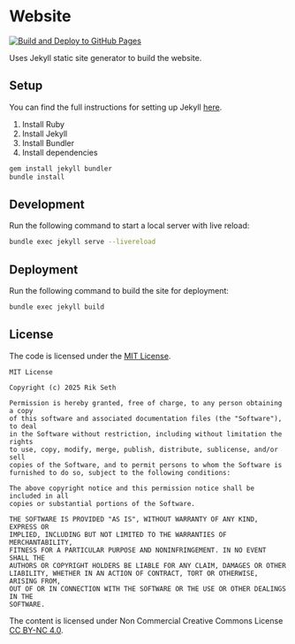 # Website 

[![Build and Deploy to GitHub Pages](https://github.com/OdysseyGuy/odysseyguy.github.io/actions/workflows/build.yml/badge.svg?event=label)](https://github.com/OdysseyGuy/odysseyguy.github.io/actions/workflows/build.yml)

Uses Jekyll static site generator to build the website.

## Setup

You can find the full instructions for setting up Jekyll [here](https://jekyllrb.com/docs/).

1. Install Ruby
2. Install Jekyll
3. Install Bundler
4. Install dependencies

```bash
gem install jekyll bundler
bundle install
```

## Development

Run the following command to start a local server with live reload:

```bash
bundle exec jekyll serve --livereload
```

## Deployment

Run the following command to build the site for deployment:

```bash
bundle exec jekyll build
```

## License

The code is licensed under the [MIT License](https://opensource.org/licenses/MIT).

```text
MIT License

Copyright (c) 2025 Rik Seth

Permission is hereby granted, free of charge, to any person obtaining a copy
of this software and associated documentation files (the "Software"), to deal
in the Software without restriction, including without limitation the rights
to use, copy, modify, merge, publish, distribute, sublicense, and/or sell
copies of the Software, and to permit persons to whom the Software is
furnished to do so, subject to the following conditions:

The above copyright notice and this permission notice shall be included in all
copies or substantial portions of the Software.

THE SOFTWARE IS PROVIDED "AS IS", WITHOUT WARRANTY OF ANY KIND, EXPRESS OR
IMPLIED, INCLUDING BUT NOT LIMITED TO THE WARRANTIES OF MERCHANTABILITY,
FITNESS FOR A PARTICULAR PURPOSE AND NONINFRINGEMENT. IN NO EVENT SHALL THE
AUTHORS OR COPYRIGHT HOLDERS BE LIABLE FOR ANY CLAIM, DAMAGES OR OTHER
LIABILITY, WHETHER IN AN ACTION OF CONTRACT, TORT OR OTHERWISE, ARISING FROM,
OUT OF OR IN CONNECTION WITH THE SOFTWARE OR THE USE OR OTHER DEALINGS IN THE
SOFTWARE.
```

The content is licensed under Non Commercial Creative Commons License [CC BY-NC 4.0](https://creativecommons.org/licenses/by-nc/4.0/).
